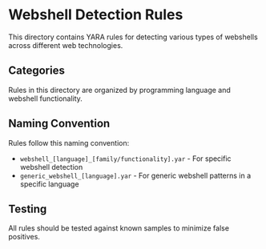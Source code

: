 # Webshell Detection Rules

This directory contains YARA rules for detecting various types of webshells across different web technologies.

## Categories

Rules in this directory are organized by programming language and webshell functionality.

## Naming Convention

Rules follow this naming convention:
- `webshell_[language]_[family/functionality].yar` - For specific webshell detection
- `generic_webshell_[language].yar` - For generic webshell patterns in a specific language

## Testing

All rules should be tested against known samples to minimize false positives.